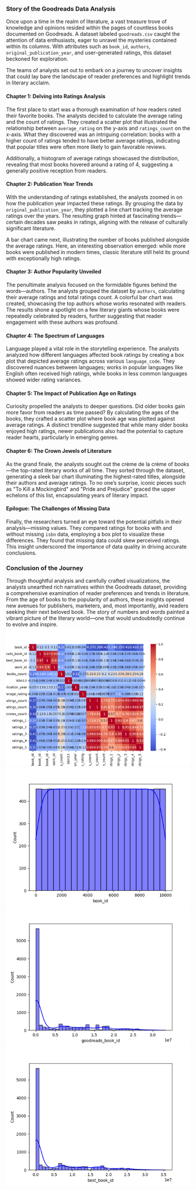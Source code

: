 ### Story of the Goodreads Data Analysis

Once upon a time in the realm of literature, a vast treasure trove of knowledge and opinions resided within the pages of countless books documented on Goodreads. A dataset labeled `goodreads.csv` caught the attention of data enthusiasts, eager to unravel the mysteries contained within its columns. With attributes such as `book_id`, `authors`, `original_publication_year`, and user-generated ratings, this dataset beckoned for exploration.

The teams of analysts set out to embark on a journey to uncover insights that could lay bare the landscape of reader preferences and highlight trends in literary acclaim.

#### **Chapter 1: Delving into Ratings Analysis**

The first place to start was a thorough examination of how readers rated their favorite books. The analysts decided to calculate the average rating and the count of ratings. They created a scatter plot that illustrated the relationship between `average_rating` on the y-axis and `ratings_count` on the x-axis. What they discovered was an intriguing correlation: books with a higher count of ratings tended to have better average ratings, indicating that popular titles were often more likely to gain favorable reviews.

Additionally, a histogram of average ratings showcased the distribution, revealing that most books hovered around a rating of 4, suggesting a generally positive reception from readers.

#### **Chapter 2: Publication Year Trends**

With the understanding of ratings established, the analysts zoomed in on how the publication year impacted these ratings. By grouping the data by `original_publication_year`, they plotted a line chart tracking the average ratings over the years. The resulting graph hinted at fascinating trends—certain decades saw peaks in ratings, aligning with the release of culturally significant literature.

A bar chart came next, illustrating the number of books published alongside the average ratings. Here, an interesting observation emerged: while more books were published in modern times, classic literature still held its ground with exceptionally high ratings.

#### **Chapter 3: Author Popularity Unveiled**

The penultimate analysis focused on the formidable figures behind the words—authors. The analysts grouped the dataset by `authors`, calculating their average ratings and total ratings count. A colorful bar chart was created, showcasing the top authors whose works resonated with readers. The results shone a spotlight on a few literary giants whose books were repeatedly celebrated by readers, further suggesting that reader engagement with these authors was profound.

#### **Chapter 4: The Spectrum of Languages**

Language played a vital role in the storytelling experience. The analysts analyzed how different languages affected book ratings by creating a box plot that depicted average ratings across various `language_code`. They discovered nuances between languages; works in popular languages like English often received high ratings, while books in less common languages showed wider rating variances.

#### **Chapter 5: The Impact of Publication Age on Ratings**

Curiosity propelled the analysts to deeper questions. Did older books gain more favor from readers as time passed? By calculating the ages of the books, they crafted a scatter plot where book age was plotted against average ratings. A distinct trendline suggested that while many older books enjoyed high ratings, newer publications also had the potential to capture reader hearts, particularly in emerging genres.

#### **Chapter 6: The Crown Jewels of Literature**

As the grand finale, the analysts sought out the crème de la crème of books—the top-rated literary works of all time. They sorted through the dataset, generating a sleek bar chart illuminating the highest-rated titles, alongside their authors and average ratings. To no one’s surprise, iconic pieces such as "To Kill a Mockingbird" and "Pride and Prejudice" graced the upper echelons of this list, encapsulating years of literary impact.

#### **Epilogue: The Challenges of Missing Data**

Finally, the researchers turned an eye toward the potential pitfalls in their analysis—missing values. They compared ratings for books with and without missing `isbn` data, employing a box plot to visualize these differences. They found that missing data could skew perceived ratings. This insight underscored the importance of data quality in driving accurate conclusions.

### Conclusion of the Journey

Through thoughtful analysis and carefully crafted visualizations, the analysts unearthed rich narratives within the Goodreads dataset, providing a comprehensive examination of reader preferences and trends in literature. From the age of books to the popularity of authors, these insights opened new avenues for publishers, marketers, and, most importantly, avid readers seeking their next beloved book. The story of numbers and words painted a vibrant picture of the literary world—one that would undoubtedly continue to evolve and inspire.![correlation_heatmap.png](correlation_heatmap.png)
![book_id_distribution.png](book_id_distribution.png)
![goodreads_book_id_distribution.png](goodreads_book_id_distribution.png)
![best_book_id_distribution.png](best_book_id_distribution.png)
